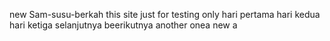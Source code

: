 new Sam-susu-berkah
this site just for testing only
hari pertama 
hari kedua
hari ketiga
selanjutnya
beerikutnya
another onea
new 
a
